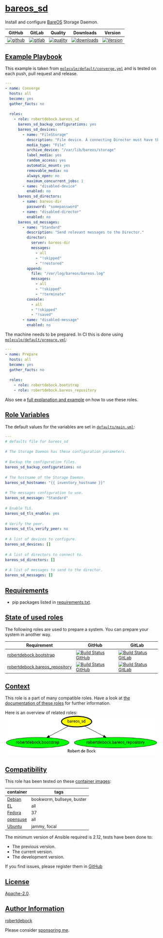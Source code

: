 # [bareos_sd](#bareos_sd)

Install and configure [BareOS](https://www.bareos.com/) Storage Daemon.

|GitHub|GitLab|Quality|Downloads|Version|
|------|------|-------|---------|-------|
|[![github](https://github.com/robertdebock/ansible-role-bareos_sd/workflows/Ansible%20Molecule/badge.svg)](https://github.com/robertdebock/ansible-role-bareos_sd/actions)|[![gitlab](https://gitlab.com/robertdebock-iac/ansible-role-bareos_sd/badges/master/pipeline.svg)](https://gitlab.com/robertdebock-iac/ansible-role-bareos_sd)|[![quality](https://img.shields.io/ansible/quality/63100)](https://galaxy.ansible.com/robertdebock/bareos_sd)|[![downloads](https://img.shields.io/ansible/role/d/63100)](https://galaxy.ansible.com/robertdebock/bareos_sd)|[![Version](https://img.shields.io/github/release/robertdebock/ansible-role-bareos_sd.svg)](https://github.com/robertdebock/ansible-role-bareos_sd/releases/)|

## [Example Playbook](#example-playbook)

This example is taken from [`molecule/default/converge.yml`](https://github.com/robertdebock/ansible-role-bareos_sd/blob/master/molecule/default/converge.yml) and is tested on each push, pull request and release.

```yaml
---
- name: Converge
  hosts: all
  become: yes
  gather_facts: no

  roles:
    - role: robertdebock.bareos_sd
      bareos_sd_backup_configurations: yes
      bareos_sd_devices:
        - name: "FileStorage"
          description: "File device. A connecting Director must have the same Name and MediaType."
          media_type: "File"
          archive_device: "/var/lib/bareos/storage"
          label_media: yes
          random_access: yes
          automatic_mount: yes
          removable_media: no
          always_open: no
          maximum_concurrent_jobs: 1
        - name: "disabled-device"
          enabled: no
      bareos_sd_directors:
        - name: bareos-dir
          password: "somepassword"
        - name: "disabled-director"
          enabled: no
      bareos_sd_messages:
        - name: "Standard"
          description: "Send relevant messages to the Director."
          director:
            server: bareos-dir
            messages:
              - all
              - "!skipped"
              - "!restored"
          append:
            file: "/var/log/bareos/bareos.log"
            messages:
              - all
              - "!skipped"
              - "!terminate"
          console:
            - all
            - "!skipped"
            - "!saved"
        - name: "disabled-message"
          enabled: no
```

The machine needs to be prepared. In CI this is done using [`molecule/default/prepare.yml`](https://github.com/robertdebock/ansible-role-bareos_sd/blob/master/molecule/default/prepare.yml):

```yaml
---
- name: Prepare
  hosts: all
  become: yes
  gather_facts: no

  roles:
    - role: robertdebock.bootstrap
    - role: robertdebock.bareos_repository
```

Also see a [full explanation and example](https://robertdebock.nl/how-to-use-these-roles.html) on how to use these roles.

## [Role Variables](#role-variables)

The default values for the variables are set in [`defaults/main.yml`](https://github.com/robertdebock/ansible-role-bareos_sd/blob/master/defaults/main.yml):

```yaml
---
# defaults file for bareos_sd

# The Storage Daemon has these configuration parameters.

# Backup the configuration files.
bareos_sd_backup_configurations: no

# The hostname of the Storage Daemon.
bareos_sd_hostname: "{{ inventory_hostname }}"

# The messages configuration to use.
bareos_sd_message: "Standard"

# Enable TLS.
bareos_sd_tls_enable: yes

# Verify the peer.
bareos_sd_tls_verify_peer: no

# A list of devices to configure.
bareos_sd_devices: []

# A list of directors to connect to.
bareos_sd_directors: []

# A list of messages to send to the director.
bareos_sd_messages: []
```

## [Requirements](#requirements)

- pip packages listed in [requirements.txt](https://github.com/robertdebock/ansible-role-bareos_sd/blob/master/requirements.txt).

## [State of used roles](#state-of-used-roles)

The following roles are used to prepare a system. You can prepare your system in another way.

| Requirement | GitHub | GitLab |
|-------------|--------|--------|
|[robertdebock.bootstrap](https://galaxy.ansible.com/robertdebock/bootstrap)|[![Build Status GitHub](https://github.com/robertdebock/ansible-role-bootstrap/workflows/Ansible%20Molecule/badge.svg)](https://github.com/robertdebock/ansible-role-bootstrap/actions)|[![Build Status GitLab](https://gitlab.com/robertdebock-iac/ansible-role-bootstrap/badges/master/pipeline.svg)](https://gitlab.com/robertdebock-iac/ansible-role-bootstrap)|
|[robertdebock.bareos_repository](https://galaxy.ansible.com/robertdebock/bareos_repository)|[![Build Status GitHub](https://github.com/robertdebock/ansible-role-bareos_repository/workflows/Ansible%20Molecule/badge.svg)](https://github.com/robertdebock/ansible-role-bareos_repository/actions)|[![Build Status GitLab](https://gitlab.com/robertdebock-iac/ansible-role-bareos_repository/badges/master/pipeline.svg)](https://gitlab.com/robertdebock-iac/ansible-role-bareos_repository)|

## [Context](#context)

This role is a part of many compatible roles. Have a look at [the documentation of these roles](https://robertdebock.nl/) for further information.

Here is an overview of related roles:
![dependencies](https://raw.githubusercontent.com/robertdebock/ansible-role-bareos_sd/png/requirements.png "Dependencies")

## [Compatibility](#compatibility)

This role has been tested on these [container images](https://hub.docker.com/u/robertdebock):

|container|tags|
|---------|----|
|[Debian](https://hub.docker.com/repository/docker/robertdebock/debian/general)|bookworm, bullseye, buster|
|[EL](https://hub.docker.com/repository/docker/robertdebock/enterpriselinux/general)|all|
|[Fedora](https://hub.docker.com/repository/docker/robertdebock/fedora/general)|37|
|[opensuse](https://hub.docker.com/repository/docker/robertdebock/opensuse/general)|all|
|[Ubuntu](https://hub.docker.com/repository/docker/robertdebock/ubuntu/general)|jammy, focal|

The minimum version of Ansible required is 2.12, tests have been done to:

- The previous version.
- The current version.
- The development version.

If you find issues, please register them in [GitHub](https://github.com/robertdebock/ansible-role-bareos_sd/issues)

## [License](#license)

[Apache-2.0](https://github.com/robertdebock/ansible-role-bareos_sd/blob/master/LICENSE).

## [Author Information](#author-information)

[robertdebock](https://robertdebock.nl/)

Please consider [sponsoring me](https://github.com/sponsors/robertdebock).
